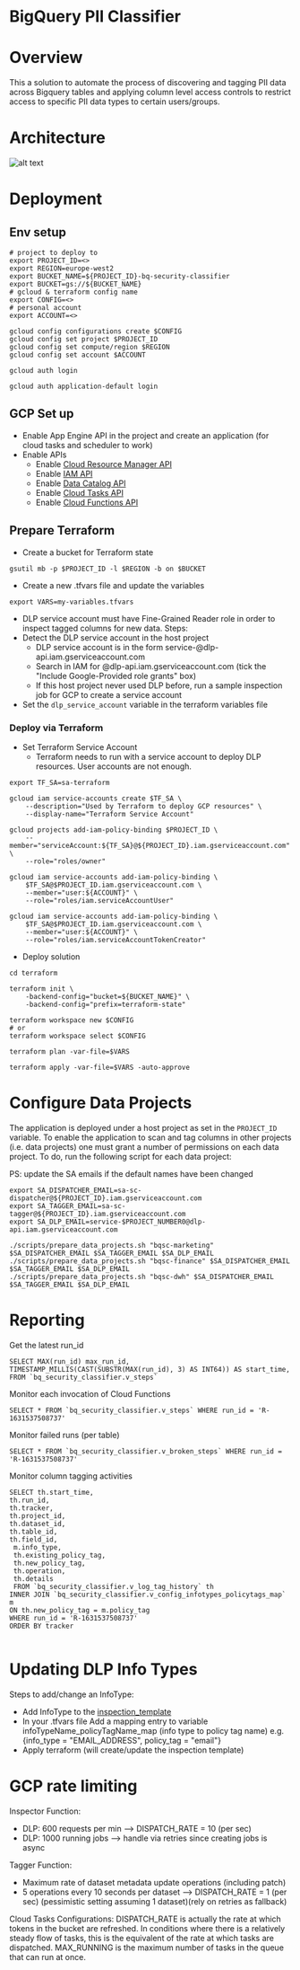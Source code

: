 # BigQuery PII Classifier

# Overview

This a solution to automate the process of discovering and tagging
PII data across Bigquery tables and applying column level access controls to restrict access to 
specific PII data types to certain users/groups.

# Architecture

![alt text](diagrams/architecture.jpeg)

    
# Deployment

## Env setup
```
# project to deploy to
export PROJECT_ID=<> 
export REGION=europe-west2
export BUCKET_NAME=${PROJECT_ID}-bq-security-classifier
export BUCKET=gs://${BUCKET_NAME}
# gcloud & terraform config name
export CONFIG=<> 
# personal account
export ACCOUNT=<>  

gcloud config configurations create $CONFIG
gcloud config set project $PROJECT_ID
gcloud config set compute/region $REGION
gcloud config set account $ACCOUNT

gcloud auth login

gcloud auth application-default login
```

## GCP Set up

* Enable App Engine API in the project and create an application (for cloud tasks and scheduler to work)
* Enable APIs
  * Enable [Cloud Resource Manager API](https://console.cloud.google.com/apis/library/cloudresourcemanager.googleapis.com)
  * Enable [IAM API](https://console.developers.google.com/apis/api/iam.googleapis.com/overview)
  * Enable [Data Catalog API](https://console.developers.google.com/apis/api/datacatalog.googleapis.com/overview)
  * Enable [Cloud Tasks API](https://console.developers.google.com/apis/api/cloudtasks.googleapis.com/overview)
  * Enable [Cloud Functions API](https://console.developers.google.com/apis/api/cloudfunctions.googleapis.com/overview)


## Prepare Terraform 

* Create a bucket for Terraform state
```
gsutil mb -p $PROJECT_ID -l $REGION -b on $BUCKET
```

* Create a new .tfvars file and update the variables
```
export VARS=my-variables.tfvars
```


* DLP service account must have Fine-Grained Reader role in order to inspect tagged columns for new data.
Steps:
 * Detect the DLP service account in the host project
     * DLP service account is in the form service-<project number>@dlp-api.iam.gserviceaccount.com
     * Search in IAM for @dlp-api.iam.gserviceaccount.com (tick the "Include Google-Provided role grants" box)
     * If this host project never used DLP before, run a sample inspection job for GCP to create a service account
 * Set the `dlp_service_account` variable in the terraform variables file




### Deploy via Terraform

* Set Terraform Service Account
  * Terraform needs to run with a service account to deploy DLP resources. User accounts are not enough.  

```
export TF_SA=sa-terraform

gcloud iam service-accounts create $TF_SA \
    --description="Used by Terraform to deploy GCP resources" \
    --display-name="Terraform Service Account"

gcloud projects add-iam-policy-binding $PROJECT_ID \
    --member="serviceAccount:${TF_SA}@${PROJECT_ID}.iam.gserviceaccount.com" \
    --role="roles/owner"

gcloud iam service-accounts add-iam-policy-binding \
    $TF_SA@$PROJECT_ID.iam.gserviceaccount.com \
    --member="user:${ACCOUNT}" \
    --role="roles/iam.serviceAccountUser"

gcloud iam service-accounts add-iam-policy-binding \
    $TF_SA@$PROJECT_ID.iam.gserviceaccount.com \
    --member="user:${ACCOUNT}" \
    --role="roles/iam.serviceAccountTokenCreator"
```

* Deploy solution

```
cd terraform

terraform init \
    -backend-config="bucket=${BUCKET_NAME}" \
    -backend-config="prefix=terraform-state"

terraform workspace new $CONFIG
# or
terraform workspace select $CONFIG

terraform plan -var-file=$VARS

terraform apply -var-file=$VARS -auto-approve

```

# Configure Data Projects

The application is deployed under a host project as set in the `PROJECT_ID` variable.
To enable the application to scan and tag columns in other projects (i.e. data projects) one must grant a number of
permissions on each data project. To do, run the following script for each data project:

PS: update the SA emails if the default names have been changed

```
export SA_DISPATCHER_EMAIL=sa-sc-dispatcher@${PROJECT_ID}.iam.gserviceaccount.com
export SA_TAGGER_EMAIL=sa-sc-tagger@${PROJECT_ID}.iam.gserviceaccount.com
export SA_DLP_EMAIL=service-$PROJECT_NUMBER0@dlp-api.iam.gserviceaccount.com

./scripts/prepare_data_projects.sh "bqsc-marketing" $SA_DISPATCHER_EMAIL $SA_TAGGER_EMAIL $SA_DLP_EMAIL
./scripts/prepare_data_projects.sh "bqsc-finance" $SA_DISPATCHER_EMAIL $SA_TAGGER_EMAIL $SA_DLP_EMAIL
./scripts/prepare_data_projects.sh "bqsc-dwh" $SA_DISPATCHER_EMAIL $SA_TAGGER_EMAIL $SA_DLP_EMAIL
```


# Reporting

Get the latest run_id

```
SELECT MAX(run_id) max_run_id, TIMESTAMP_MILLIS(CAST(SUBSTR(MAX(run_id), 3) AS INT64)) AS start_time, FROM `bq_security_classifier.v_steps`

```

Monitor each invocation of Cloud Functions

```
SELECT * FROM `bq_security_classifier.v_steps` WHERE run_id = 'R-1631537508737'

```

Monitor failed runs (per table)

```
SELECT * FROM `bq_security_classifier.v_broken_steps` WHERE run_id = 'R-1631537508737'

```

Monitor column tagging activities

```
SELECT th.start_time,
th.run_id,
th.tracker,
th.project_id,
th.dataset_id,
th.table_id,
th.field_id,
 m.info_type,
 th.existing_policy_tag,
 th.new_policy_tag,
 th.operation,
 th.details
 FROM `bq_security_classifier.v_log_tag_history` th
INNER JOIN `bq_security_classifier.v_config_infotypes_policytags_map` m
ON th.new_policy_tag = m.policy_tag
WHERE run_id = 'R-1631537508737'
ORDER BY tracker


```

# Updating DLP Info Types
Steps to add/change an InfoType:
* Add InfoType to the [inspection_template](terraform/modules/dlp/main.tf)
* In your .tfvars file Add a mapping entry to variable infoTypeName_policyTagName_map (info type to policy tag name)
e.g. {info_type = "EMAIL_ADDRESS", policy_tag = "email"}
* Apply terraform (will create/update the inspection template)




# GCP rate limiting
Inspector Function:
* DLP: 600 requests per min --> DISPATCH_RATE = 10 (per sec)
* DLP: 1000 running jobs --> handle via retries since creating jobs is async

Tagger Function:
* Maximum rate of dataset metadata update operations (including patch) 
* 5 operations every 10 seconds per dataset --> DISPATCH_RATE = 1 (per sec)
 (pessimistic setting assuming 1 dataset)(rely on retries as fallback)

Cloud Tasks Configurations:
 DISPATCH_RATE is actually the rate at which tokens in the bucket are refreshed. In conditions where there is a relatively steady flow of tasks, this is the equivalent of the rate at which tasks are dispatched.
 MAX_RUNNING is the maximum number of tasks in the queue that can run at once.
 